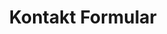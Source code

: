 ---
title: Kontakt Formular
routes:
  default: '/contact/form'
forms:
  contact-form:
    fields:

      - name: message
        label: message
        autofocus: off
        autocomplete: off
        type: hidden

      - name: name
        label: name
        autofocus: off
        autocomplete: off
        type: hidden

      - name: email
        label: email
        autofocus: off
        autocomplete: off
        type: hidden

      - name: user-subject
        label: CONTACT.FORM_SUBJECT
        placeholder: CONTACT.FORM_SUBJECT
        type: text
        outerclasses: form-element
        validate:
          required: true

      - name: user-message
        label: CONTACT.FORM_MESSAGE
        size: long
        placeholder: CONTACT.FORM_MESSAGE
        autofocus: on
        type: textarea
        outerclasses: form-element
        validate:
          required: true

      - name: user-technical
        label: CONTACT.FORM_TECHNICAL
        placeholder: CONTACT.FORM_TECHNICAL
        type: checkbox_label
        outerclasses: form-element
        wrapper_classes: control-group
        label_classes: control control--checkbox field-toggle__label field-toggle__label--boxed
        on_change: ingrid_disableElementByCheckbox('user-technical', 'user-company')

      - name: user-company
        label: CONTACT.FORM_COMPANY
        type: select
        outerclasses: form-element
        options:
          false: ---
          bb: Brandenburg
          hb: Bremen
          hh: Hamburg
          mv: Mecklenburg-Vorpommern
          sl: Saarland
          sn: Sachsen
          sa: Sachsen-Anhalt

      - name: user-email
        label: CONTACT.FORM_EMAIL
        placeholder: CONTACT.FORM_EMAIL
        type: email
        outerclasses: form-element
        validate:
          rule: email
          required: true

      - name: user-name
        label: CONTACT.FORM_NAME
        placeholder: CONTACT.FORM_NAME
        type: text
        outerclasses: form-element

    buttons:
      - type: submit
        value: COMMON.FORM_BUTTON_SUBMIT
        outerclasses: subtext-submit
        classes: button

    process:
      - email:
          from: "{{ config.plugins.email.from }}"
          to:
            - "{{ config.plugins.email.from }}"
          reply_to:
            - "{{ form.value.user-email }}"
          subject: "{{ form.value.user-subject }}"
          body: "{% include 'forms/contact/contact.email.html.twig' %}"
      - save:
          fileprefix: contact-
          dateformat: Ymd-His-u
          extension: txt
          body: "{% include 'forms/data.txt.twig' %}"
      - message: CONTACT.SUCCESS
      - display: "/contact/success"
---